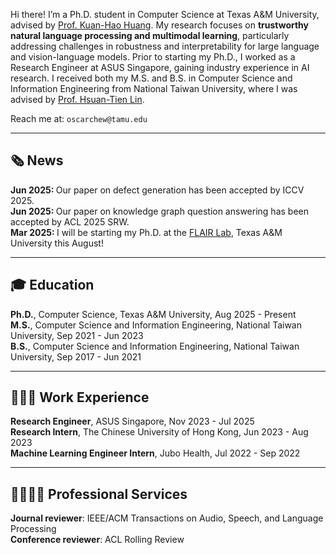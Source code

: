 <div style="text-align: left">

Hi there! I’m a Ph.D. student in Computer Science at Texas A&M University, advised by [Prof. Kuan-Hao Huang](https://khhuang.me). My research focuses on **trustworthy natural language processing and multimodal learning**, particularly addressing challenges in robustness and interpretability for large language and vision-language models. Prior to starting my Ph.D., I worked as a Research Engineer at ASUS Singapore, gaining industry experience in AI research. I received both my M.S. and B.S. in Computer Science and Information Engineering from National Taiwan University, where I was advised by [Prof. Hsuan-Tien Lin](https://www.csie.ntu.edu.tw/~htlin/).

</div>

Reach me at: `oscarchew@tamu.edu`

---

<div style="text-align: left">

🗞️ News
---
<b> Jun 2025: </b> Our paper on defect generation has been accepted by ICCV 2025. <br>
<b> Jun 2025: </b> Our paper on knowledge graph question answering has been accepted by ACL 2025 SRW. <br>
<b> Mar 2025: </b> I will be starting my Ph.D. at the [FLAIR Lab](https://khhuang.me/group.html), Texas A&M University this August! <br>

<!--
<details>
  <summary>Show more</summary>
  <div style="text-align: left; height: 100px; overflow-y: scroll; scrollbar-width: thin;">

  <b> Dec 2024: </b> Created this website. 😎 <br>
  <b> Dec 2024: </b> Created this website. 😎 <br>
  <b> Dec 2024: </b> Created this website. 😎 <br>

  </div>
</details> -->

---

🎓 Education
---
<b>Ph.D.</b>, Computer Science, Texas A&M University, Aug 2025 - Present <br>
<b>M.S.</b>, Computer Science and Information Engineering, National Taiwan University, Sep 2021 - Jun 2023 <br>
<b>B.S.</b>, Computer Science and Information Engineering, National Taiwan University, Sep 2017 - Jun 2021

---

👨🏻‍💻 Work Experience
---
<b>Research Engineer</b>, ASUS Singapore, Nov 2023 - Jul 2025 <br>
<b>Research Intern</b>, The Chinese University of Hong Kong, Jun 2023 - Aug 2023 <br>
<b>Machine Learning Engineer Intern</b>, Jubo Health, Jul 2022 - Sep 2022

---

🫱🏻‍🫲🏼 Professional Services
---
<b>Journal reviewer</b>: IEEE/ACM Transactions on Audio, Speech, and Language Processing <br>
<b>Conference reviewer</b>: ACL Rolling Review
</div>
